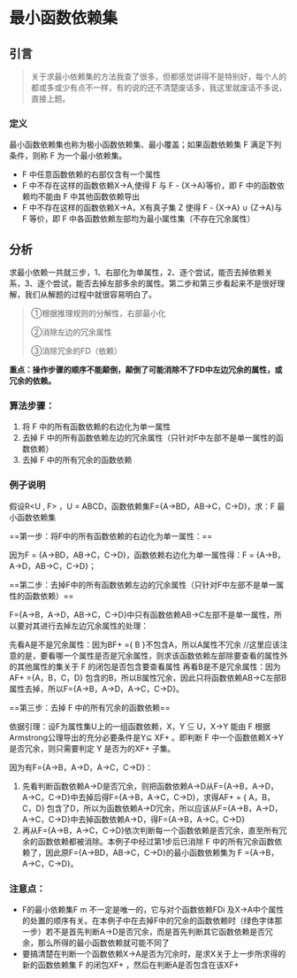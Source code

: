 # 最小函数依赖集

## 引言

> 关于求最小依赖集的方法我查了很多，但都感觉讲得不是特别好，每个人的都或多或少有点不一样，有的说的还不清楚废话多，我这里就废话不多说，直接上题。

### 定义

最小函数依赖集也称为极小函数依赖集、最小覆盖；如果函数依赖集 F 满足下列条件，则称 F 为一个最小依赖集。

- F 中任意函数依赖的右部仅含有一个属性
- F 中不存在这样的函数依赖X→A,使得 F 与 F - {X→A}等价，即 F 中的函数依赖均不能由 F 中其他函数依赖导出
- F 中不存在这样的函数依赖X→A，X有真子集 Z 使得 F - {X→A} ∪ {Z→A}与 F 等价，即 F 中各函数依赖左部均为最小属性集（不存在冗余属性）

## 分析

求最小依赖一共就三步，1、右部化为单属性，2、逐个尝试，能否去掉依赖关系，3、逐个尝试，能否去掉左部多余的属性。第二步和第三步看起来不是很好理解，我们从解题的过程中就很容易明白了。

> ①根据推理规则的分解性，右部最小化
> 
> ②消除左边的冗余属性
> 
> ③消除冗余的FD（依赖）

**重点：操作步骤的顺序不能颠倒，颠倒了可能消除不了FD中左边冗余的属性，或冗余的依赖。**

### 算法步骤：

1.  将 F 中的所有函数依赖的右边化为单一属性
2.  去掉 F 中的所有函数依赖左边的冗余属性（只针对F中左部不是单一属性的函数依赖）
3.  去掉 F 中的所有冗余的函数依赖

### 例子说明

假设R&lt;U , F&gt; ，U = ABCD，函数依赖集F={A→BD，AB→C，C→D}，求：F 最小函数依赖集

==第一步：将F中的所有函数依赖的右边化为单一属性：==

因为F = {A→BD，AB→C，C→D}，函数依赖右边化为单一属性得：F = {A→B，A→D，AB→C，C→D}；

==第二步：去掉F中的所有函数依赖左边的冗余属性（只针对F中左部不是单一属性的函数依赖）==

F={A→B，A→D，AB→C，C→D}中只有函数依赖AB→C左部不是单一属性，所以要对其进行去掉左边冗余属性的处理：

先看A是不是冗余属性：因为BF+ ={ B }不包含A，所以A属性不冗余 //这里应该注意的是，要看哪一个属性是否是冗余属性，则求该函数依赖左部除要查看的属性外的其他属性的集关于 F 的闭包是否包含要查看属性
再看B是不是冗余属性：因为AF+ ={A，B，C，D} 包含的B，所以B属性冗余，因此只将函数依赖AB→C左部B属性去掉，所以F={A→B，A→D，A→C，C→D}。

==第三步：去掉 F 中的所有冗余的函数依赖==

依据引理：设F为属性集U上的一组函数依赖，X，Y ⊆ U，X→Y 能由 F 根据Armstrong公理导出的充分必要条件是Y⊆ XF+ 。即判断 F 中一个函数依赖X→Y是否冗余，则只需要判定 Y 是否为的XF+ 子集。

因为有F={A→B，A→D，A→C，C→D}：

1.  先看判断函数依赖A→D是否冗余，则把函数依赖A→D从F={A→B，A→D，A→C，C→D}中去掉后得F={A→B，A→C，C→D}，求得AF+ = { A，B，C，D} 包含了D，所以为函数依赖A→D冗余，所以应该从F={A→B，A→D，A→C，C→D}中去掉函数依赖A→D，得F={A→B，A→C，C→D}
2.  再从F={A→B，A→C，C→D}依次判断每一个函数依赖是否冗余，直至所有冗余的函数依赖都被消除。本例子中经过第1步后已消除 F 中的所有冗余函数依赖了，因此原F={A→BD，AB→C，C→D}的最小函数依赖集为 F ={A→B，A→C，C→D}。

### 注意点：

- F的最小依赖集F m 不一定是唯一的，它与对个函数依赖FDi 及X→A中个属性的处置的顺序有关。在本例子中在去掉F中的冗余的函数依赖时（绿色字体那一步）若不是首先判断A→D是否冗余，而是首先判断其它函数依赖是否冗余，那么所得的最小函数依赖就可能不同了
- 要搞清楚在判断一个函数依赖X→A是否为冗余时，是求X关于上一步所求得的新的函数依赖集 F 的闭包XF+ ，然后在判断A是否包含在该XF+

